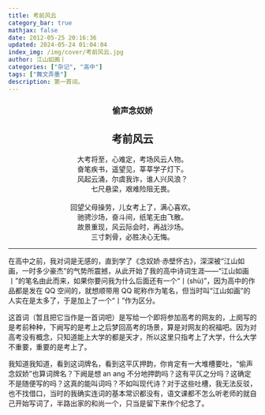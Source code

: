 ```yaml
---
title: 考前风云
category_bar: true
mathjax: false
date: 2012-05-25 20:16:36
updated: 2024-05-24 01:04:04
index_img: /img/cover/考前风云.jpg
author: 江山如画丨
categories: ["杂记", "高中"]
tags: ["舞文弄墨"]
description: 第一首词。
---
```


### <center>偷声念奴娇</center>

## <center>考前风云</center>

<center>大考将至，心难定，考场风云人物。</center>

<center>奋笔疾书，遥望见，莘莘学子灯下。</center>

<center>风起云涌，尔虞我诈，谁人兴风浪？</center>

<center>七尺悬梁，艰难险阻无畏。</center>

<br/>

<center>回望父母操劳，儿女考上了，满心喜欢。</center>

<center>驰骋沙场，奋斗间，纸笔无由飞散。</center>

<center>故景重现，风云际会时，再战沙场。</center>

<center>三寸刺骨，必胜决心无悔。</center>

---

在高中之前，我对词是无感的，直到学了《念奴娇·赤壁怀古》，深深被“江山如画，一时多少豪杰”的气势所震撼，从此开始了我的高中诗词生涯——“江山如画丨”的笔名由此而来，如果你要问我为什么后面还有一个“丨(shù)”，因为高中的作品都是发在 QQ 空间的，就想顺带用 QQ 昵称作为笔名，但当时叫“江山如画”的人实在是太多了，于是加上了一个“丨”作为区分。

这首词（暂且把它当作是一首词吧）是写给一个即将参加高考的网友的，上阕写的是考前种种，下阙写的是考上之后梦回高考的场景，算是对网友的祝福吧。因为对高考没有概念，只知道能上大学的都是天才，所以这里只指考上了大学，什么大学不重要，重要的是考上了。

我知道我知道，看到这词牌名，看到这平仄押韵，你肯定有一大堆槽要吐，“偷声念奴娇”也算词牌名？下阙是想 an ang 不分地押韵吗？这有平仄之分吗？这确定不是随便写的吗？这真的能叫词吗？不如叫现代诗？对于这些吐槽，我无法反驳，也不找借口，当时的我确实连词的基本常识都没有，语文课都不怎么听老师的就自己开始写词了，半路出家的和尚一个，只当是留下来作个纪念了。